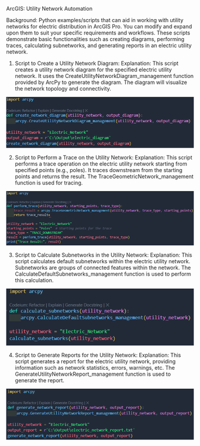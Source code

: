 ArcGIS: Utility Network Automation

Background:
 Python examples/scripts that can aid in working with utility networks for electric distribution in ArcGIS Pro. You can modify and expand upon them to suit your specific requirements and workflows. These scripts demonstrate basic functionalities such as creating diagrams, performing traces, calculating subnetworks, and generating reports in an electric utility network.
 
1) Script to Create a Utility Network Diagram:
Explanation: This script creates a utility network diagram for the specified electric utility network. It uses the CreateUtilityNetworkDiagram_management function provided by ArcPy to generate the diagram. The diagram will visualize the network topology and connectivity.

![alt text](image-1.png)

2) Script to Perform a Trace on the Utility Network:
Explanation: This script performs a trace operation on the electric utility network starting from specified points (e.g., poles). It traces downstream from the starting points and returns the result. The TraceGeometricNetwork_management function is used for tracing.

![alt text](image-2.png)

3) Script to Calculate Subnetworks in the Utility Network:
Explanation: This script calculates default subnetworks within the electric utility network. Subnetworks are groups of connected features within the network. The CalculateDefaultSubnetworks_management function is used to perform this calculation.

![alt text](image-3.png)

4) Script to Generate Reports for the Utility Network:
Explanation: This script generates a report for the electric utility network, providing information such as network statistics, errors, warnings, etc. The GenerateUtilityNetworkReport_management function is used to generate the report.

![alt text](image-4.png)